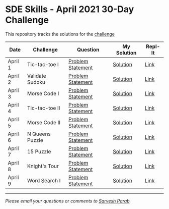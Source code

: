 # SDE Skills - April 2021 30-Day Challenge

This repository tracks the solutions for the [challenge](https://beta.sdeskills.com/30day-challenge/)

|Date|Challenge|Question|My Solution|Repl-It|
| ----- | ----- | ----- | ----- | ----- |
|April 1|Tic-tac-toe I|[Problem Statement](https://beta.sdeskills.com/30day-challenge/day1)|[Solution](TicTacToe1/src/com/sarveshparab/Main.java)|[Link](https://replit.com/join/vaupwsth-sarveshsparab)|
|April 2|Validate Sudoku|[Problem Statement](https://beta.sdeskills.com/30day-challenge/day2)|[Solution](ValidateSudoku/src/com/sarveshparab/Main.java)|[Link](https://replit.com/join/vfkbtarr-sarveshsparab)|
|April 3|Morse Code I|[Problem Statement](https://beta.sdeskills.com/30day-challenge/day3)|[Solution](MorseCode/src/com/sarveshparab/Main.java)|[Link](https://replit.com/join/uarafwjj-sarveshsparab)|
|April 4|Tic-tac-toe II|[Problem Statement](https://beta.sdeskills.com/30day-challenge/day4)|[Solution](TicTacToe2/src/com/sarveshparab/Main.java)|[Link](https://replit.com/join/flktfgay-sarveshsparab)|
|April 5|Morse Code II|[Problem Statement](https://beta.sdeskills.com/30day-challenge/day5)|[Solution](MorseCode/src/com/sarveshparab/Main.java)|[Link](https://replit.com/join/uarafwjj-sarveshsparab)|
|April 6|N Queens Puzzle|[Problem Statement](https://beta.sdeskills.com/30day-challenge/day6)|[Solution](NQueens/src/com/sarveshparab/Main.java)|[Link](https://replit.com/join/ebvnevcj-sarveshsparab)|
|April 7|15 Puzzle|[Problem Statement](https://beta.sdeskills.com/30day-challenge/day7)|[Solution](SlidingPuzzle/src/com/sarveshparab/Main.java)|[Link](https://replit.com/join/axsllvpx-sarveshsparab)|
|April 8|Knight's Tour|[Problem Statement](https://beta.sdeskills.com/30day-challenge/day8)|[Solution](KnightsTour/src/com/sarveshparab/Main.java)|[Link](https://replit.com/join/ioaapbdw-sarveshsparab)|
|April 9|Word Search I|[Problem Statement](https://beta.sdeskills.com/30day-challenge/day9)|[Solution](WordSearch1/src/com/sarveshparab/Main.java)|[Link](https://replit.com/join/gsbypfqd-sarveshsparab)|
---
_Please email your questions or comments to [Sarvesh Parab](http://www.sarveshparab.com/)_